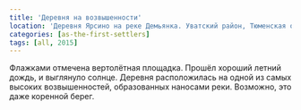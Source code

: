 ```yaml
---
title: 'Деревня на возвышенности'
location: 'Деревня Ярсино на реке Демьянка. Уватский район, Тюменская область, Россия'
categories: [as-the-first-settlers]
tags: [all, 2015]
---
```


Флажками отмечена вертолётная площадка. Прошёл хороший летний дождь, и выглянуло солнце. Деревня расположилась на одной из самых высоких возвышенностей, образованных наносами реки. Возможно, это даже коренной берег.